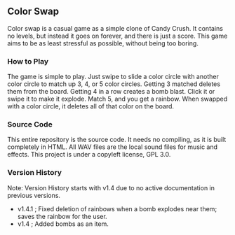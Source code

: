 ## Color Swap
Color swap is a casual game as a simple clone of Candy Crush. It contains no levels, but instead it goes on forever, and there is just a score. This game aims to be as least stressful as possible, without being too boring.

### How to Play
The game is simple to play. Just swipe to slide a color circle with another color circle to match up 3, 4, or 5 color circles. Getting 3 matched deletes them from the board. Getting 4 in a row creates a bomb blast. Click it or swipe it to make it explode. Match 5, and you get a rainbow. When swapped with a color circle, it deletes all of that color on the board.

### Source Code
This entire repository is the source code. It needs no compiling, as it is built completely in HTML. All WAV files are the local sound files for music and effects. This project is under a copyleft license, GPL 3.0.

### Version History
Note: Version History starts with v1.4 due to no active documentation in previous versions.
- v1.4.1 ; Fixed deletion of rainbows when a bomb explodes near them; saves the rainbow for the user.
- v1.4  ; Added bombs as an item.
